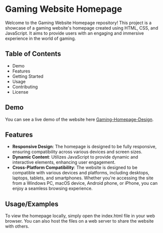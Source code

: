 
# Gaming Website Homepage

Welcome to the Gaming Website Homepage repository! This project is a showcase of a gaming website's homepage created using HTML, CSS, and JavaScript. It aims to provide users with an engaging and immersive experience in the world of gaming.


## Table of Contents

- Demo
- Features
- Getting Started
- Usage
- Contributing
- License


## Demo

You can see a live demo of the website here [Gaming-Homepage-Design](https://anuskasaha.github.io/gaming-website-homepage-clone/).


## Features

- **Responsive Design**: The homepage is designed to be fully responsive, ensuring compatibility across various devices and screen sizes.
- **Dynamic Content**: Utilizes JavaScript to provide dynamic and interactive elements, enhancing user engagement.
- **Cross-Platform Compatibility**: The website is designed to be compatible with various devices and platforms, including desktops, laptops, tablets, and smartphones. Whether you're accessing the site from a Windows PC, macOS device, Android phone, or iPhone, you can enjoy a seamless browsing experience.


## Usage/Examples

To view the homepage locally, simply open the index.html file in your web browser. You can also host the files on a web server to share the website with others.

